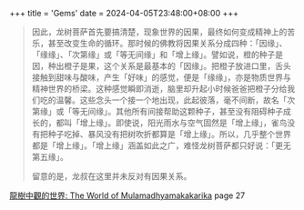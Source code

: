 +++
title = 'Gems'
date = 2024-04-05T23:48:00+08:00
+++

> 因此，龙树菩萨首先要搞清楚，现象世界的因果，最终如何变成精神上的苦乐，甚至改变生命的循环。那时候的佛教将因果关系分成四种：「因缘」、「缘缘」、「次第缘」或「等无间缘」和「增上缘」。譬如说，橙的种子是因，种出橙子是果，这个关系是最基本的「因缘」。把橙子放进口里，舌头接触到甜味与酸味，产生「好味」的感觉，便是「缘缘」，亦是物质世界与精神世界的桥梁。这种感觉瞬即消逝，脑里却升起小时候爸爸把橙子分给我们吃的温馨。这些念头一个接一个地出现，此起彼落，毫不间断，故名「次第缘」或「等无间缘」。其他所有间接帮助这颗种子，甚至没有阻碍种子成长的，都叫「增上缘」。即使说，阳光雨水与空气固然是「增上缘」，雀鸟没有把种子吃掉、暴风没有把树吹折都算是「增上缘」。所以，几乎整个世界都是「增上缘」。「增上缘」涵盖如此之广，难怪龙树菩萨都只好说：「更无第五缘」。
>
> 留意的是，龙叔在这里并未反对有因果关系。

[龍樹中觀的世界: The World of Mulamadhyamakakarika](https://www.amazon.com/%E9%BE%8D%E6%A8%B9%E4%B8%AD%E8%A7%80%E7%9A%84%E4%B8%96%E7%95%8C-World-Mulamadhyamakakarika-Traditional-Chinese-ebook/dp/B08MTGLJBR) page 27
